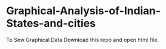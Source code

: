 # Graphical-Analysis-of-Indian-States-and-cities

To Sew Graphical Data Download this repo and open html file.
